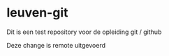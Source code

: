 # leuven-git
Dit is een test repository voor de opleiding git / github

Deze change is remote uitgevoerd
